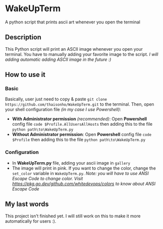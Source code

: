 # WakeUpTerm

A python script that prints ascii art whenever you open the terminal

## Description

This Python script will print an ASCII image whenever you open your terminal. You have to manually adding your favorite image to the script. 
*I will adding automatic adding ASCII image in the future :)*

## How to use it

### Basic

Basically, user just need to copy & paste `git clone https://github.com/thaisonho/WakeUpTerm.git` to the terminal.
Then, open your shell configuration file *(in my case I use Powershell)*:

- **With Administrator permission** *(recommended)*:
Open **Powershell** config file `code $Profile.AllUsersAllHosts` then adding this to the file `python path\to\WakeUpTerm.py`
- **Without Administrator permission**:
Open **Powershell** config file `code $Profile` then adding this to the file `python path\to\WakeUpTerm.py`

### Configuration

- In **WakeUpTerm.py** file, adding your ascii image in `gallery`
- The image will print in pink. If you want to change the color, change the `set_color` variable in `WakeUpTerm.py`. *Note: you will have to use ANSI Escape Code to change color. Visit <https://pkg.go.dev/github.com/whitedevops/colors> to know about ANSI Escape Code*

## My last words

This project isn't finished yet. I will still work on this to make it more automatically for users :).
